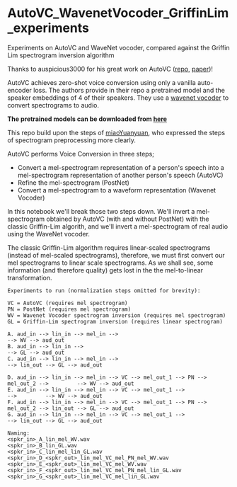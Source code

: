 # AutoVC_WavenetVocoder_GriffinLim_experiments
Experiments on AutoVC and WaveNet vocoder, compared against the Griffin Lim spectrogram inversion algorithm

Thanks to auspicious3000 for his great work on AutoVC ([repo](https://github.com/auspicious3000/autovc), [paper](https://arxiv.org/abs/1905.05879))!

AutoVC achieves zero-shot voice conversion using only a vanilla auto-encoder loss. The authors provide in their repo a pretrained model and the speaker embeddings of 4 of their speakers. They use a [wavenet vocoder](https://github.com/r9y9/wavenet_vocoder) to convert spectrograms to audio. 

**The pretrained models can be downloaded from [here](https://github.com/auspicious3000/autovc)**

This repo build upon the steps of [miaoYuanyuan](https://github.com/miaoYuanyuan/gen_melSpec_from_wav), who expressed the steps of spectrogram preprocessing more clearly.

AutoVC performs Voice Conversion in three steps;
- Convert a mel-spectrogram representation of a person's speech into a mel-spectrogram representation of another person's speech (AutoVC)
- Refine the mel-spectrogram (PostNet)
- Convert a mel-spectrogram to a waveform representation (Wavenet Vocoder)

In this notebook we'll break those two steps down. We'll invert a mel-spectrogram obtained by AutoVC (with and without PostNet) with the classic Griffin-Lim algorith, and we'll invert a mel-spectrogram of real audio using the WaveNet vocoder.

The classic Griffin-Lim algorithm requires linear-scaled spectrograms (instead of mel-scaled spectrograms), therefore, we must first convert our mel spectrograms to linear scale spectrograms. As we shall see, some information (and therefore quality) gets lost in the the mel-to-linear transformation. 

```
Experiments to run (normalization steps omitted for brevity):

VC = AutoVC (requires mel spectrogram)
PN = PostNet (requires mel spectrogram)
WV = Wavenet Vocoder spectrogram inversion (requires mel spectrogram)
GL = Griffin-Lim spectrogram inversion (requires linear spectrogram)

A. aud_in --> lin_in --> mel_in -->                                                   --> WV --> aud_out 
B. aud_in --> lin_in -->                                                              --> GL --> aud_out 
C. aud_in --> lin_in --> mel_in -->                                       --> lin_out --> GL --> aud_out 

D. aud_in --> lin_in --> mel_in --> VC --> mel_out_1 --> PN --> mel_out_2 -->         --> WV --> aud_out
E. aud_in --> lin_in --> mel_in --> VC --> mel_out_1 -->                  -->         --> WV --> aud_out
F. aud_in --> lin_in --> mel_in --> VC --> mel_out_1 --> PN --> mel_out_2 --> lin_out --> GL --> aud_out
G. aud_in --> lin_in --> mel_in --> VC --> mel_out_1 -->                  --> lin_out --> GL --> aud_out

Naming:
<spkr_in>_A_lin_mel_WV.wav
<spkr_in>_B_lin_GL.wav
<spkr_in>_C_lin_mel_lin_GL.wav
<spkr_in>_D_<spkr_out>_lin_mel_VC_mel_PN_mel_WV.wav
<spkr_in>_E_<spkr_out>_lin_mel_VC_mel_WV.wav
<spkr_in>_F_<spkr_out>_lin_mel_VC_mel_PN_mel_lin_GL.wav
<spkr_in>_G_<spkr_out>_lin_mel_VC_mel_lin_GL.wav
```
